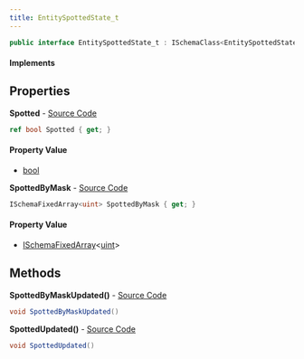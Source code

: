 ```yaml
---
title: EntitySpottedState_t
---
```


```csharp
public interface EntitySpottedState_t : ISchemaClass<EntitySpottedState_t>, ISchemaField, ISchemaClass, INativeHandle
```

#### Implements

## Properties

**Spotted** - [Source Code](https://github.com/swiftly-solution/swiftlys2/blob/main/managed/src/SwiftlyS2.Generated/Schemas/Interfaces/EntitySpottedState_t.cs#L16)

```csharp
ref bool Spotted { get; }
```

#### Property Value

- [bool](https://learn.microsoft.com/dotnet/api/system.boolean)

**SpottedByMask** - [Source Code](https://github.com/swiftly-solution/swiftlys2/blob/main/managed/src/SwiftlyS2.Generated/Schemas/Interfaces/EntitySpottedState_t.cs#L18)

```csharp
ISchemaFixedArray<uint> SpottedByMask { get; }
```

#### Property Value

- [ISchemaFixedArray](/docs/api/shared/schemas/ischemafixedarray-1)<[uint](https://learn.microsoft.com/dotnet/api/system.uint32)>

## Methods

**SpottedByMaskUpdated()** - [Source Code](https://github.com/swiftly-solution/swiftlys2/blob/main/managed/src/SwiftlyS2.Generated/Schemas/Interfaces/EntitySpottedState_t.cs#L21)

```csharp
void SpottedByMaskUpdated()
```

**SpottedUpdated()** - [Source Code](https://github.com/swiftly-solution/swiftlys2/blob/main/managed/src/SwiftlyS2.Generated/Schemas/Interfaces/EntitySpottedState_t.cs#L20)

```csharp
void SpottedUpdated()
```

